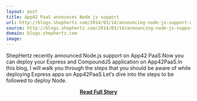 ```yaml
---
layout: post
title: App42 PaaS announces Node js support
url: http://blogs.shephertz.com/2014/03/14/announcing-node-js-support-app42paas/
source: http://blogs.shephertz.com/2014/03/14/announcing-node-js-support-app42paas/
domain: blogs.shephertz.com
image: 
---
```


<p>ShepHertz recently announced Node.js support on App42 PaaS.Now you can deploy your Express and CompoundJS application on App42PaaS.In this blog, I will walk you through the steps that you should be aware of while deploying Express apps on App42PaaS.Let’s dive into the steps to be followed to deploy Node.</p>
<center><p><a href="http://blogs.shephertz.com/2014/03/14/announcing-node-js-support-app42paas/" style='padding:25px; font-sze:18px; font-weight: bold;'>Read Full Story</a></p></center>
